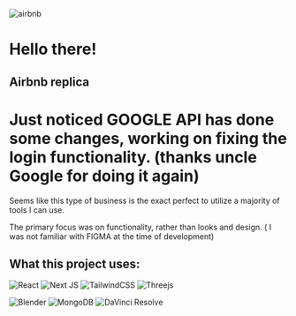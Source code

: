 ![airbnb](https://github.com/Havir-S/images-in-readme/assets/54580940/cb3256f8-0ff1-4438-8734-e7986e0e7a96)
# Hello there!
## Airbnb replica

# Just noticed GOOGLE API has done some changes, working on fixing the login functionality. (thanks uncle Google for doing it again)

 Seems like this type of business is the exact perfect to utilize a majority of tools I can use. 
 
 The primary focus was on functionality, rather than looks and design. ( I was not familiar with FIGMA at the time of development)

## What this project uses:
![React](https://img.shields.io/badge/react-%2320232a.svg?style=for-the-badge&logo=react&logoColor=%2361DAFB)
![Next JS](https://img.shields.io/badge/Next-black?style=for-the-badge&logo=next.js&logoColor=white)
![TailwindCSS](https://img.shields.io/badge/tailwindcss-%2338B2AC.svg?style=for-the-badge&logo=tailwind-css&logoColor=white)
![Threejs](https://img.shields.io/badge/threejs-black?style=for-the-badge&logo=three.js&logoColor=white)


![Blender](https://img.shields.io/badge/blender-%23F5792A.svg?style=for-the-badge&logo=blender&logoColor=white)
![MongoDB](https://img.shields.io/badge/MongoDB-%234ea94b.svg?style=for-the-badge&logo=mongodb&logoColor=white)
![DaVinci Resolve](https://img.shields.io/badge/DaVinci%20Resolve-%2369C2D6.svg?style=for-the-badge&logo=davinciresolve&logoColor=%23a81cff)
